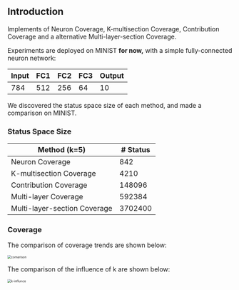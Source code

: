 ## Introduction

Implements of Neuron Coverage, K-multisection Coverage, Contribution Coverage and a alternative Multi-layer-section Coverage.

Experiments are deployed on MINIST **for now,** with a simple fully-connected neuron network:

| **Input** | **FC1** | **FC2** | **FC3** | **Output** |
| --------- | ------- | ------- | ------- | ---------- |
| 784       | 512     | 256     | 64      | 10         |

We discovered the status space size of each method, and made a comparison on MINIST.

### Status Space Size

| **Method (k=5)**             | **# Status** |
| ---------------------------- | ------------ |
| Neuron Coverage              | 842          |
| K-multisection Coverage      | 4210         |
| Contribution Coverage        | 148096       |
| Multi-layer Coverage         | 592384       |
| Multi-layer-section Coverage | 3702400      |

### Coverage

The comparison of coverage trends are shown below:

<img src="https://tva1.sinaimg.cn/large/e6c9d24ely1h68n5b511xj20m40gc0ty.jpg" alt="comarison" style="zoom:50%;" />

The comparison of the influence of k are shown below:

<img src="https://tva1.sinaimg.cn/large/e6c9d24ely1h68n7veai4j20my0gg75c.jpg" alt="k-influnce" style="zoom:50%;" />





